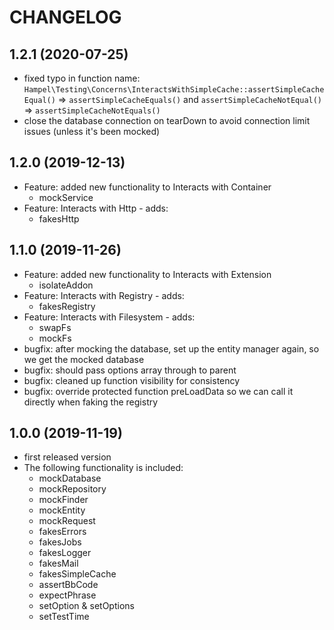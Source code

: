 CHANGELOG
=========

1.2.1 (2020-07-25)
------------------

* fixed typo in function name: `Hampel\Testing\Concerns\InteractsWithSimpleCache::assertSimpleCacheEqual()` => 
`assertSimpleCacheEquals()` and `assertSimpleCacheNotEqual()` => `assertSimpleCacheNotEquals()`
* close the database connection on tearDown to avoid connection limit issues (unless it's been mocked)

1.2.0 (2019-12-13)
------------------

 * Feature: added new functionality to Interacts with Container
   * mockService
 * Feature: Interacts with Http - adds:
   * fakesHttp  

1.1.0 (2019-11-26)
------------------

 * Feature: added new functionality to Interacts with Extension
   * isolateAddon
 * Feature: Interacts with Registry - adds:
   * fakesRegistry
 * Feature: Interacts with Filesystem - adds:
   * swapFs
   * mockFs
 * bugfix: after mocking the database, set up the entity manager again, so we get the mocked database
 * bugfix: should pass options array through to parent
 * bugfix: cleaned up function visibility for consistency
 * bugfix: override protected function preLoadData so we can call it directly when faking the registry

1.0.0 (2019-11-19)
------------------

 * first released version
 * The following functionality is included:
   * mockDatabase
   * mockRepository
   * mockFinder
   * mockEntity
   * mockRequest
   * fakesErrors
   * fakesJobs
   * fakesLogger
   * fakesMail
   * fakesSimpleCache
   * assertBbCode
   * expectPhrase
   * setOption & setOptions
   * setTestTime